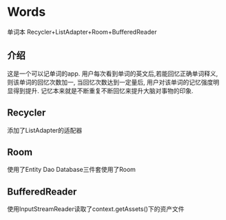 # Words
单词本 Recycler+ListAdapter+Room+BufferedReader

## 介绍

这是一个可以记单词的app. 用户每次看到单词的英文后,若能回忆正确单词释义, 则该单词的回忆次数加一, 当回忆次数达到一定量后, 用户对该单词的记忆强度明显得到提升. 记忆本来就是不断重复不断回忆来提升大脑对事物的印象.

## Recycler

添加了ListAdapter的适配器

## Room

使用了Entity Dao Database三件套使用了Room

## BufferedReader

使用InputStreamReader读取了context.getAssets()下的资产文件
